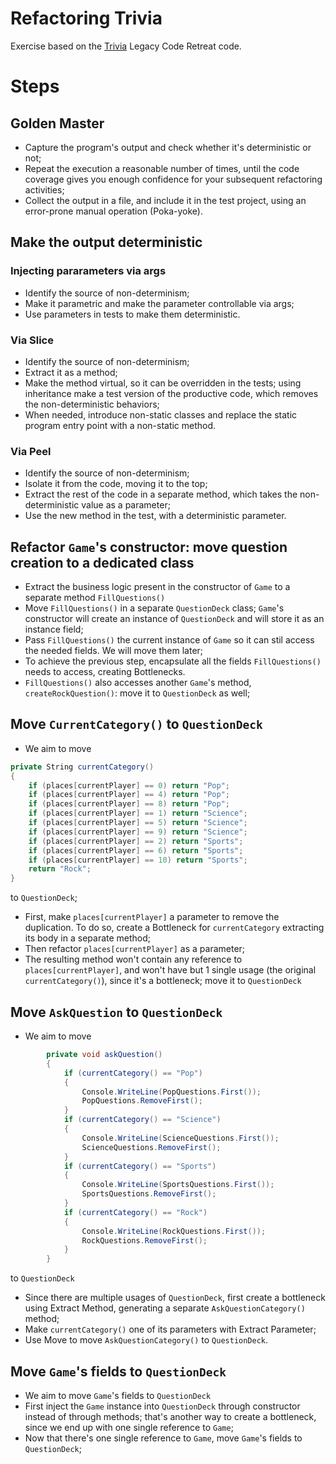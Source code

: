 # Refactoring Trivia

Exercise based on the [Trivia](https://github.com/caradojo/trivia) Legacy Code Retreat code.


# Steps

## Golden Master

* Capture the program's output and check whether it's deterministic or not;
* Repeat the execution a reasonable number of times, until the code coverage gives you enough confidence for your subsequent refactoring activities;
* Collect the output in a file, and include it in the test project, using an error-prone manual operation (Poka-yoke).

## Make the output deterministic

### Injecting pararameters via args
* Identify the source of non-determinism;
* Make it parametric and make the parameter controllable via args;
* Use parameters in tests to make them deterministic.

### Via Slice
* Identify the source of non-determinism;
* Extract it as a method;
* Make the method virtual, so it can be overridden in the tests; using inheritance make a test version of the productive code, which removes the non-deterministic behaviors;
* When needed, introduce non-static classes and replace the static program entry point with a non-static method.

### Via Peel
* Identify the source of non-determinism;
* Isolate it from the code, moving it to the top;
* Extract the rest of the code in a separate method, which takes the non-deterministic value as a parameter;
* Use the new method in the test, with a deterministic parameter.


## Refactor `Game`'s constructor: move question creation to a dedicated class
* Extract the business logic present in the constructor of `Game` to a separate method `FillQuestions()`
* Move `FillQuestions()` in a separate `QuestionDeck` class; `Game`'s constructor will create an instance of `QuestionDeck` and will store it as an instance field;
* Pass `FillQuestions()` the current instance of `Game` so it can stil access the needed fields. We will move them later;
* To achieve the previous step, encapsulate all the fields `FillQuestions()` needs to access, creating Bottlenecks.
* `FillQuestions()` also accesses another `Game`'s method, `createRockQuestion()`: move it to `QuestionDeck` as well;

## Move `CurrentCategory()` to `QuestionDeck`

* We aim to move

```csharp
private String currentCategory()
{
    if (places[currentPlayer] == 0) return "Pop";
    if (places[currentPlayer] == 4) return "Pop";
    if (places[currentPlayer] == 8) return "Pop";
    if (places[currentPlayer] == 1) return "Science";
    if (places[currentPlayer] == 5) return "Science";
    if (places[currentPlayer] == 9) return "Science";
    if (places[currentPlayer] == 2) return "Sports";
    if (places[currentPlayer] == 6) return "Sports";
    if (places[currentPlayer] == 10) return "Sports";
    return "Rock";
}
```

to `QuestionDeck`;
* First, make `places[currentPlayer]` a parameter to remove the duplication. To do so, create a Bottleneck for `currentCategory` extracting its body in a separate method;
* Then refactor `places[currentPlayer]` as a parameter;
* The resulting method won't contain any reference to `places[currentPlayer]`, and won't have but 1 single usage (the original `currentCategory()`), since it's a bottleneck; move it to `QuestionDeck`


## Move `AskQuestion` to `QuestionDeck`

* We aim to move 

```csharp
        private void askQuestion()
        {
            if (currentCategory() == "Pop")
            {
                Console.WriteLine(PopQuestions.First());
                PopQuestions.RemoveFirst();
            }
            if (currentCategory() == "Science")
            {
                Console.WriteLine(ScienceQuestions.First());
                ScienceQuestions.RemoveFirst();
            }
            if (currentCategory() == "Sports")
            {
                Console.WriteLine(SportsQuestions.First());
                SportsQuestions.RemoveFirst();
            }
            if (currentCategory() == "Rock")
            {
                Console.WriteLine(RockQuestions.First());
                RockQuestions.RemoveFirst();
            }
        }
```

to `QuestionDeck`
* Since there are multiple usages of `QuestionDeck`, first create a bottleneck using Extract Method, generating a separate `AskQuestionCategory()` method;
* Make `currentCategory()` one of its parameters with Extract Parameter;
* Use Move to move `AskQuestionCategory()` to `QuestionDeck`.

## Move `Game`'s fields to `QuestionDeck`

* We aim to move `Game`'s fields to `QuestionDeck`
* First inject the `Game` instance into `QuestionDeck` through constructor instead of through methods; that's another way to create a bottleneck, since we end up with one single reference to `Game`;
* Now that there's one single reference to `Game`, move `Game`'s fields to `QuestionDeck`;

